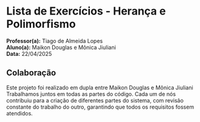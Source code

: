 # Lista de Exercícios - Herança e Polimorfismo

**Professor(a):** Tiago de Almeida Lopes  
**Aluno(a):** Maikon Douglas e Mônica Jiuliani  
**Data:** 22/04/2025


## Colaboração

Este projeto foi realizado em dupla entre Maikon Douglas e Mônica Jiuliani Trabalhamos juntos em todas as partes do código. Cada um de nós contribuiu para a criação de diferentes partes do sistema, com revisão constante do trabalho do outro, garantindo que todos os requisitos fossem atendidos.

